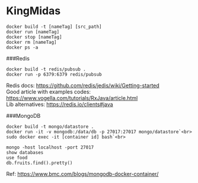 # KingMidas


```
docker build -t [nameTag] [src_path]
docker run [nameTag]
docker stop [nameTag]
docker rm [nameTag]
docker ps -a
```

###Redis
```
docker build -t redis/pubsub .
docker run -p 6379:6379 redis/pubsub
```

Redis docs: https://github.com/redis/jedis/wiki/Getting-started <br>
Good article with examples codes: https://www.vogella.com/tutorials/RxJava/article.html <br>
Lib alternatives: https://redis.io/clients#java

###MongoDB
```
docker build -t mongo/datastore .
docker run -it -v mongodb:/data/db -p 27017:27017 mongo/datastore`<br>
sudo docker exec -it [container id] bash`<br>
```
```
mongo -host localhost -port 27017
show databases
use food
db.fruits.find().pretty()
```
Ref: https://www.bmc.com/blogs/mongodb-docker-container/